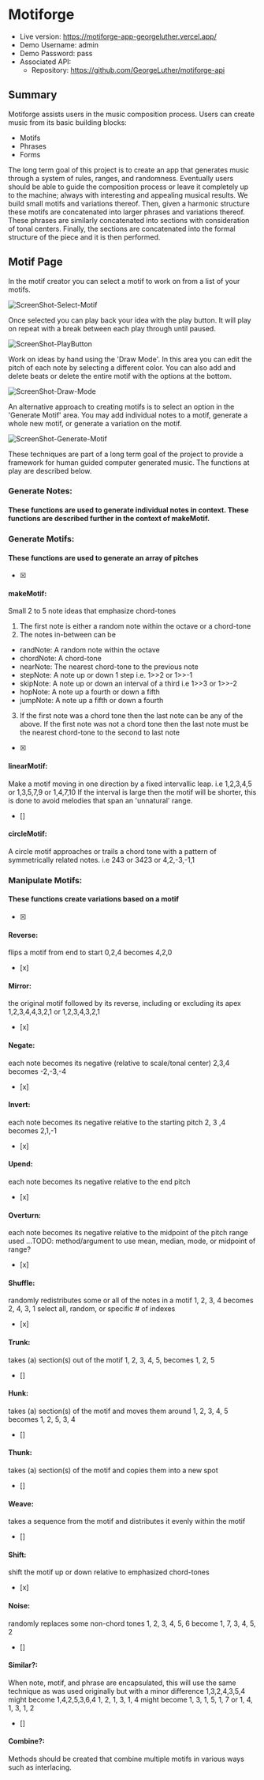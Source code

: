 # Motiforge

* Live version: https://motiforge-app-georgeluther.vercel.app/
* Demo Username: admin
* Demo Password: pass
* Associated API:
  - Repository: https://github.com/GeorgeLuther/motiforge-api

## Summary

Motiforge assists users in the music composition process. 
Users can create music from its basic building blocks:

- Motifs
- Phrases
- Forms

 The long term goal of this project is to create an app that generates music through a system of rules, ranges, and randomness. Eventually users should be able to guide the composition process or leave it completely up to the machine; always with interesting and appealing musical results. We build small motifs and variations thereof. Then, given a harmonic structure these motifs are concatenated into larger phrases and variations thereof. These phrases are similarly concatenated into sections with consideration of tonal centers. Finally, the sections are concatenated into the formal structure of the piece and it is then performed.

## Motif Page

In the motif creator you can select a motif to work on from a list of your motifs. 

![ScreenShot-Select-Motif](https://raw.githubusercontent.com/GeorgeLuther/readme-images/main/select-motif.jpg)

Once selected you can play back your idea with the play button. It will play on repeat with a break between each play through until paused.

![ScreenShot-PlayButton](https://raw.githubusercontent.com/GeorgeLuther/readme-images/main/play-motif.jpg)

Work on ideas by hand using the 'Draw Mode'. In this area you can edit the pitch of each note by selecting a different color. You can also add and delete beats or delete the entire motif with the options at the bottom.

![ScreenShot-Draw-Mode](https://raw.githubusercontent.com/GeorgeLuther/readme-images/main/draw-motif.jpg)

An alternative approach to creating motifs is to select an option in the 'Generate Motif' area. You may add individual notes to a motif, generate a whole new motif, or generate a variation on the motif. 

![ScreenShot-Generate-Motif](https://raw.githubusercontent.com/GeorgeLuther/readme-images/main/generate-motif.jpg)

These techniques are part of a long term goal of the project to provide a framework for human guided computer generated music. The functions at play are described below.


### Generate Notes: 
#### These functions are used to generate individual notes in context. These functions are described further in the context of makeMotif. 

### Generate Motifs: 
#### These functions are used to generate an array of pitches 

- [x]
#### makeMotif: 
Small 2 to 5 note ideas that emphasize chord-tones
1. The first note is either a random note within the octave or a chord-tone
2. The notes in-between can be
- randNote: A random note within the octave
- chordNote: A chord-tone
- nearNote: The nearest chord-tone to the previous note
- stepNote: A note up or down 1 step i.e. 1>>2 or 1>>-1
- skipNote: A note up or down an interval of a third i.e 1>>3 or 1>>-2
- hopNote: A note up a fourth or down a fifth
- jumpNote: A note up a fifth or down a fourth
3. If the first note was a chord tone then the last note can be any of the above.
If the first note was not a chord tone then the last note must be the nearest chord-tone to the second to last note

- [x]
#### linearMotif: 
Make a motif moving in one direction by a fixed intervallic leap.
i.e 1,2,3,4,5 or 1,3,5,7,9 or 1,4,7,10
If the interval is large then the motif will be shorter, this is done to avoid melodies that span an 'unnatural' range.

- []
#### circleMotif: 
A circle motif approaches or trails a chord tone with a pattern of symmetrically related notes.
i.e 243 or 3423 or 4,2,-3,-1,1

### Manipulate Motifs:
#### These functions create variations based on a motif
- [x]
#### Reverse: 
flips a motif from end to start
0,2,4 becomes 4,2,0
- [x]
#### Mirror: 
the original motif followed by its reverse, including or excluding its apex
1,2,3,4,4,3,2,1 or 1,2,3,4,3,2,1
- [x]
#### Negate: 
each note becomes its negative (relative to scale/tonal center)
2,3,4 becomes -2,-3,-4
- [x]
#### Invert: 
each note becomes its negative relative to the starting pitch
2, 3 ,4 becomes 2,1,-1
- [x]
#### Upend:
each note becomes its negative relative to the end pitch
- [x]
#### Overturn:
each note becomes its negative relative to the midpoint of the pitch range used
...TODO: method/argument to use mean, median, mode, or midpoint of range?
- [x]
#### Shuffle: 
randomly redistributes some or all of the notes in a motif
1, 2, 3, 4 becomes 2, 4, 3, 1
select all, random, or specific # of indexes
- [x]
#### Trunk: 
takes (a) section(s) out of the motif
1, 2, 3, 4, 5, becomes 1, 2, 5
- []
#### Hunk: 
takes (a) section(s) of the motif and moves them around
1, 2, 3, 4, 5 becomes 1, 2, 5, 3, 4
- []
#### Thunk: 
takes (a) section(s) of the motif and copies them into a new spot
- []
#### Weave:
takes a sequence from the motif and distributes it evenly within the motif
- []
#### Shift:
shift the motif up or down relative to emphasized chord-tones
- [x]
#### Noise:
randomly replaces some non-chord tones
1, 2, 3, 4, 5, 6 become 1, 7, 3, 4, 5, 2
- []
#### Similar?: 
When note, motif, and phrase are encapsulated, this will use the same technique as was used originally but with a minor difference
1,3,2,4,3,5,4 might become 1,4,2,5,3,6,4 
1, 2, 1, 3, 1, 4 might become 1, 3, 1, 5, 1, 7 or 1, 4, 1, 3, 1, 2
- []
#### Combine?:
Methods should be created that combine multiple motifs in various ways such as interlacing.

